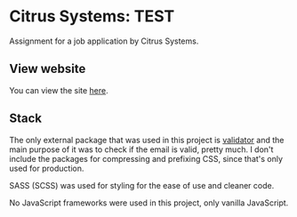 # Citrus Systems: TEST
Assignment for a job application by Citrus Systems.

## View website
You can view the site [here](https://krckyboy.github.io/test/).

## Stack
The only external package that was used in this project is [validator](https://www.npmjs.com/package/validator) and the main purpose of it was to check if the email is valid, pretty much. I don't include the packages for compressing and prefixing CSS, since that's only used for production.

SASS (SCSS) was used for styling for the ease of use and cleaner code.

No JavaScript frameworks were used in this project, only vanilla JavaScript.